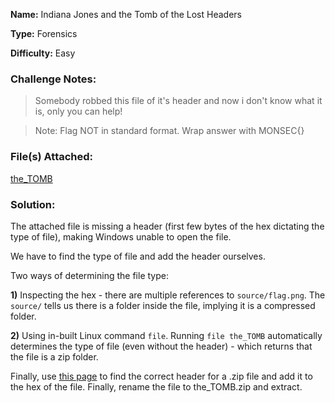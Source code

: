 **Name:** Indiana Jones and the Tomb of the Lost Headers

**Type:** Forensics

**Difficulty:** Easy

### Challenge Notes:
>Somebody robbed this file of it's header and now i don't know what it is, only you can help!

>Note: Flag NOT in standard format. Wrap answer with MONSEC{}

### File(s) Attached:
[the_TOMB](https://github.com/arifeld/monsec-writeups/blob/c31de274ad7fb63ea82a9290730081e4f308c5d4/beginnerCTF/files/the_TOMB)

### Solution:
The attached file is missing a header (first few bytes of the hex dictating the type of file), making Windows unable to open the file.

We have to find the type of file and add the header ourselves.

Two ways of determining the file type:

**1)** Inspecting the hex - there are multiple references to `source/flag.png`. The `source/` tells us there is a folder inside the file, implying it is a compressed folder.

**2)** Using in-built Linux command `file`. Running `file the_TOMB` automatically determines the type of file (even without the header) - which returns that the file is a zip folder.

Finally, use [this page](https://digital-forensics.sans.org/media/hex_file_and_regex_cheat_sheet.pdf) to find the correct header for a .zip file and add it to the hex of the file. Finally, rename the file to the_TOMB.zip and extract.
